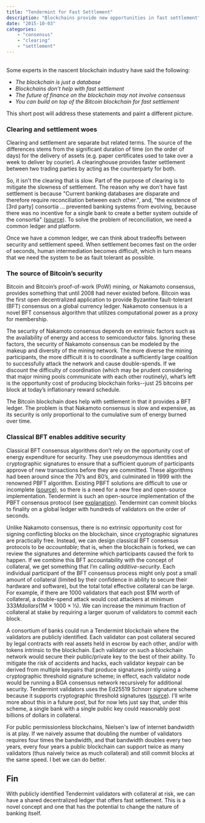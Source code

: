 ```yaml
---
title: "Tendermint for Fast Settlement"
description: "Blockchains provide new opportunities in fast settlement"
date: "2015-10-03"
categories: 
    - "consensus"
    - "clearing"
    - "settlement"
---
```


<br/>
Some experts in the nascent blockchain industry have said the following:

* _The blockchain is just a database_
* _Blockchains don’t help with fast settlement_
* _The future of finance on the blockchain may not involve consensus_
* _You can build on top of the Bitcoin blockchain for fast settlement_

This short post will address these statements and paint a different picture.


### Clearing and settlement woes

Clearing and settlement are separate but related terms.  The source of the differences stems from the significant duration of time (on the order of days) for the delivery of assets (e.g. paper certificates used to take over a week to deliver by courier).  A clearinghouse provides faster settlement between two trading parties by acting as the counterparty for both.

So, it isn't the clearing that is slow. Part of the purpose of clearing is to mitigate the slowness of settlement.  The reason why we don't have fast settlement is because "Current banking databases are disparate and therefore require reconciliation between each other.", and, "the existence of \[3rd party\] consortia ... prevented banking systems from evolving, because there was no incentive for a single bank to create a better system outside of the consortia"  ([source](https://medium.com/design-matters-4/blockchains-and-banks-cef72f0fcf29)).  To solve the problem of reconciliation, we need a common ledger and platform.

Once we have a common ledger, we can think about tradeoffs between security and settlement speed.  When settlement becomes fast on the order of seconds, human intermediation becomes difficult, which in turn means that we need the system to be as fault tolerant as possible.


### The source of Bitcoin’s security

Bitcoin and Bitcoin’s proof-of-work (PoW) mining, or Nakamoto consensus, provides something that until 2008 had never existed before.  Bitcoin was the first open decentralized application to provide Byzantine fault-tolerant (BFT) consensus on a global currency ledger.  Nakamoto consensus is a novel BFT consensus algorithm that utilizes computational power as a proxy for membership.


The security of Nakamoto consensus depends on extrinsic factors such as the availability of energy and access to semiconductor fabs.  Ignoring these factors, the security of Nakamoto consensus can be modeled by the makeup and diversity of the mining network.  The more diverse the mining participants, the more difficult it is to coordinate a sufficiently large coalition to successfully attack the network and cause double-spends. If we discount the difficulty of coordination (which may be prudent considering that major mining pools communicate with each other routinely), what’s left is the opportunity cost of producing blockchain forks--just 25 bitcoins per block at today’s inflationary reward schedule.

The Bitcoin blockchain does help with settlement in that it provides a BFT ledger.  The problem is that Nakamoto consensus is slow and expensive, as its security is only proportional to the cumulative sum of energy burned over time.


### Classical BFT enables additive security

Classical BFT consensus algorithms don’t rely on the opportunity cost of energy expenditure for security.  They use pseudonymous identities and cryptographic signatures to ensure that a sufficient quorum of participants approve of new transactions before they are committed.  These algorithms had been around since the 70’s and 80’s, and culminated in 1999 with the renowned PBFT algorithm.  Existing PBFT solutions are difficult to use or incomplete ([source](http://arxiv.org/abs/1110.4854)), so there is a need for a new free and open-source implementation.  Tendermint is such an open-source implementation of the PBFT consensus protocol (see [explanation](http://tendermint.com/posts/tendermint-vs-pbft/)).  Tendermint can commit blocks to finality on a global ledger with hundreds of validators on the order of seconds.

Unlike Nakamoto consensus, there is no extrinsic opportunity cost for signing conflicting blocks on the blockchain, since cryptographic signatures are practically free. Instead, we can design classical BFT consensus protocols to be _accountable_; that is, when the blockchain is forked, we can review the signatures and determine which participants caused the fork to happen.  If we combine this BFT accountability with the concept of collateral, we get something that I’m calling _additive-security_.  Each individual participant of the BFT consensus process might only post a small amount of collateral (limited by their confidence in ability to secure their hardware and software), but the total total effective collateral can be large.  For example, if there are 1000 validators that each post $1M worth of collateral, a double-spend attack would cost attackers at minimum $333M dollars ($1M × 1000 × ⅓).  We can increase the minimum fraction of collateral at stake by requiring a larger quorum of validators to commit each block.

A consortium of banks could run a Tendermint blockchain where the validators are publicly identified.  Each validator can post collateral secured by legal contracts with real assets held in escrow by each other, and/or with tokens intrinsic to the blockchain.  Each validator on such a blockchain network would secure their public/private key to the best of their ability.  To mitigate the risk of accidents and hacks, each validator keypair can be derived from multiple keypairs that produce signatures jointly using a cryptographic threshold signature scheme;  in effect, each validator node would be running a BGA consensus network recursively for additional security.  Tendermint validators uses the Ed25519 Schnorr signature scheme because it supports cryptographic threshold signatures ([source](http://cacr.uwaterloo.ca/techreports/2001/corr2001-13.ps)).  I'll write more about this in a future post, but for now lets just say that, under this scheme, a single bank with a single public key could reasonably post billions of dollars in collateral.

For public permissionless blockchains, Nielsen's law of internet bandwidth is at play.  If we naively assume that doubling the number of validators requires four times the bandwidth, and that bandwidth doubles every two years, every four years a public blockchain can support twice as many validators (thus naively twice as much collateral) and still commit blocks at the same speed.  I bet we can do better.


## Fin

With publicly identified Tendermint validators with collateral at risk, we can have a shared decentralized ledger that offers fast settlement.  This is a novel concept and one that has the potential to change the nature of banking itself.
